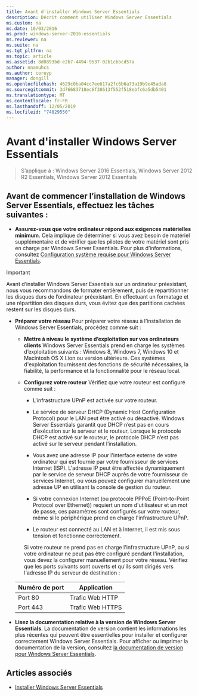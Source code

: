 ```yaml
---
title: Avant d'installer Windows Server Essentials
description: Décrit comment utiliser Windows Server Essentials
ms.custom: na
ms.date: 10/03/2016
ms.prod: windows-server-2016-essentials
ms.reviewer: na
ms.suite: na
ms.tgt_pltfrm: na
ms.topic: article
ms.assetid: 8d0893bd-e2b7-4494-9537-02b1cbbcd57a
author: nnamuhcs
ms.author: coreyp
manager: dongill
ms.openlocfilehash: 4629c0ba04cc7ee617a2fc6b6a73a19b9e45ada8
ms.sourcegitcommit: 3d76683718ec6f38613f552f518ebfc6a5db5401
ms.translationtype: MT
ms.contentlocale: fr-FR
ms.lasthandoff: 12/05/2019
ms.locfileid: "74829550"
---
```

# <a name="before-you-install-windows-server-essentials"></a>Avant d'installer Windows Server Essentials

>S’applique à : Windows Server 2016 Essentials, Windows Server 2012 R2 Essentials, Windows Server 2012 Essentials

##  <a name="BKMK_BeforeYouBegin"></a>Avant de commencer l’installation de Windows Server Essentials, effectuez les tâches suivantes :  

-   **Assurez-vous que votre ordinateur répond aux exigences matérielles minimum**. Cela implique de déterminer si vous avez besoin de matériel supplémentaire et de vérifier que les pilotes de votre matériel sont pris en charge par Windows Server Essentials. Pour plus d’informations, consultez [Configuration système requise pour Windows Server Essentials](../get-started/system-requirements.md).   

> [!IMPORTANT]
> Avant d’installer Windows Server Essentials sur un ordinateur préexistant, nous vous recommandons de formater entièrement, puis de repartitionner les disques durs de l’ordinateur préexistant. En effectuant un formatage et une répartition des disques durs, vous évitez que des partitions cachées restent sur les disques durs.  

- **Préparer votre réseau** Pour préparer votre réseau à l’installation de Windows Server Essentials, procédez comme suit :  


  - **Mettre à niveau le système d’exploitation sur vos ordinateurs clients**  Windows Server Essentials prend en charge les systèmes d’exploitation suivants : Windows 8, Windows 7, Windows 10 et Macintosh OS X Lion ou version ultérieure. Ces systèmes d'exploitation fournissent des fonctions de sécurité nécessaires, la fiabilité, la performance et la fonctionnalité pour le réseau local.  

  - **Configurez votre routeur** Vérifiez que votre routeur est configuré comme suit :  

    -   L'infrastructure UPnP est activée sur votre routeur.  

    -   Le service de serveur DHCP (Dynamic Host Configuration Protocol) pour le LAN peut être activé ou désactivé.  Windows Server Essentials garantit que DHCP n’est pas en cours d’exécution sur le serveur et le routeur. Lorsque le protocole DHCP est activé sur le routeur, le protocole DHCP n’est pas activé sur le serveur pendant l’installation.  

    -   Vous avez une adresse IP pour l'interface externe de votre ordinateur qui est fournie par votre fournisseur de services Internet (ISP). L'adresse IP peut être affectée dynamiquement par le service de serveur DHCP auprès de votre fournisseur de services Internet, ou vous pouvez configurer manuellement une adresse UP en utilisant la console de gestion du routeur.  

    -   Si votre connexion Internet (ou protocole PPPoE (Point-to-Point Protocol over Ethernet)) requiert un nom d'utilisateur et un mot de passe, ces paramètres sont configurés sur votre routeur, même si le périphérique prend en charge l'infrastructure UPnP.  

    -   Le routeur est connecté au LAN et à Internet, il est mis sous tension et fonctionne correctement.  

    Si votre routeur ne prend pas en charge l'infrastructure UPnP, ou si votre ordinateur ne peut pas être configuré pendant l'installation, vous devez la configurer manuellement pour votre réseau. Vérifiez que les ports suivants sont ouverts et qu'ils sont dirigés vers l'adresse IP du serveur de destination :  

  |Numéro de port|Application|  
  |-----------------|-----------------|  
  |Port 80|Trafic Web HTTP|  
  |Port 443|Trafic Web HTTPS|  


- **Lisez la documentation relative à la version de Windows Server Essentials**. La documentation de version contient les informations les plus récentes qui peuvent être essentielles pour installer et configurer correctement Windows Server Essentials. Pour afficher ou imprimer la documentation de la version, consultez [la documentation de version pour Windows Server Essentials](../get-started/release-notes.md).  

## <a name="see-also"></a>Articles associés  

-   [Installer Windows Server Essentials](Install-Windows-Server-Essentials.md)

